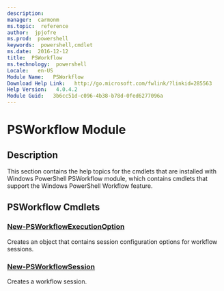 ```yaml
---
description:  
manager:  carmonm
ms.topic:  reference
author:  jpjofre
ms.prod:  powershell
keywords:  powershell,cmdlet
ms.date:  2016-12-12
title:  PSWorkflow
ms.technology:  powershell
Locale:   en-US
Module Name:   PSWorkflow
Download Help Link:   http://go.microsoft.com/fwlink/?linkid=285563
Help Version:   4.0.4.2
Module Guid:   3b6cc51d-c096-4b38-b78d-0fed6277096a
---
```



# PSWorkflow Module
## Description
This section contains the help topics for the cmdlets that are installed with Windows PowerShell PSWorkflow module, which contains cmdlets that support the Windows PowerShell Workflow feature.

## PSWorkflow Cmdlets
### [New-PSWorkflowExecutionOption](New-PSWorkflowExecutionOption.md)
Creates an object that contains session configuration options for workflow sessions.


### [New-PSWorkflowSession](New-PSWorkflowSession.md)
Creates a workflow session.

